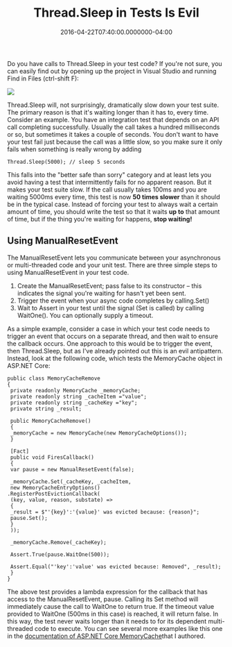 ﻿---
title: Thread.Sleep in Tests Is Evil
date: "2016-04-22T07:40:00.0000000-04:00"
description: >
featuredImage: /img/threadsleepintests-760x360.jpg
---

Do you have calls to Thread.Sleep in your test code? If you're not sure, you can easily find out by opening up the project in Visual Studio and running Find in Files (ctrl-shift F):

![](/img/find-thread-sleep.png)

Thread.Sleep will, not surprisingly, dramatically slow down your test suite. The primary reason is that it's waiting longer than it has to, every time. Consider an example. You have an integration test that depends on an API call completing successfully. Usually the call takes a hundred milliseconds or so, but sometimes it takes a couple of seconds. You don't want to have your test fail just because the call was a little slow, so you make sure it only fails when something is really wrong by adding

`Thread.Sleep(5000); // sleep 5 seconds`

This falls into the "better safe than sorry" category and at least lets you avoid having a test that intermittently fails for no apparent reason. But it makes your test suite slow. If the call usually takes 100ms and you are waiting 5000ms every time, this test is now **50 times slower** than it should be in the typical case. Instead of forcing your test to always wait a certain amount of time, you should write the test so that it waits **up to** that amount of time, but if the thing you're waiting for happens, **stop waiting!**

## Using ManualResetEvent

The ManualResetEvent lets you communicate between your asynchronous or multi-threaded code and your unit test. There are three simple steps to using ManualResetEvent in your test code.

1. Create the ManualResetEvent; pass false to its constructor – this indicates the signal you're waiting for hasn't yet been sent.
2. Trigger the event when your async code completes by calling.Set()
3. Wait to Assert in your test until the signal (Set is called) by calling WaitOne(). You can optionally supply a timeout.

As a simple example, consider a case in which your test code needs to trigger an event that occurs on a separate thread, and then wait to ensure the callback occurs. One approach to this would be to trigger the event, then Thread.Sleep, but as I've already pointed out this is an evil antipattern. Instead, look at the following code, which tests the MemoryCache object in ASP.NET Core:

```
public class MemoryCacheRemove
{
 private readonly MemoryCache _memoryCache;
 private readonly string _cacheItem ="value";
 private readonly string _cacheKey ="key";
 private string _result;

 public MemoryCacheRemove()
 {
 _memoryCache = new MemoryCache(new MemoryCacheOptions());
 }

 [Fact]
 public void FiresCallback()
 {
 var pause = new ManualResetEvent(false);

 _memoryCache.Set(_cacheKey, _cacheItem,
 new MemoryCacheEntryOptions()
.RegisterPostEvictionCallback(
 (key, value, reason, substate) =>
 {
 _result = $"'{key}':'{value}' was evicted because: {reason}";
 pause.Set();
 }
 ));

 _memoryCache.Remove(_cacheKey);

 Assert.True(pause.WaitOne(500));

 Assert.Equal("'key':'value' was evicted because: Removed", _result);
 }
}
```

The above test provides a lambda expression for the callback that has access to the ManualResetEvent, pause. Calling its Set method will immediately cause the call to WaitOne to return true. If the timeout value provided to WaitOne (500ms in this case) is reached, it will return false. In this way, the test never waits longer than it needs to for its dependent multi-threaded code to execute. You can see several more examples like this one in the [documentation of ASP.NET Core MemoryCache](https://docs.asp.net/en/latest/performance/caching/memory.html)that I authored.

